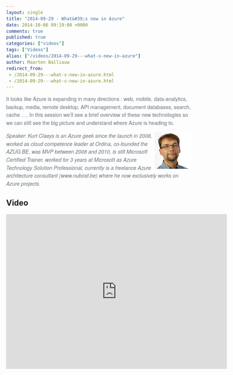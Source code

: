 ```yaml
---
layout: single
title: "2014-09-29 - What&#39;s new in Azure"
date: 2014-10-06 09:19:00 +0000
comments: true
published: true
categories: ["videos"]
tags: ["Videos"]
alias: ["/videos/2014-09-29---what-s-new-in-azure"]
author: Maarten Balliauw
redirect_from:
 - /2014-09-29---what-s-new-in-azure.html
 - /2014-09-29---what-s-new-in-azure.html
---
```


<p style="margin: 0px 0px 1em; padding: 0px; border: 0px; outline: 0px; font-family: Tahoma, 'Helvetica Neue', Arial, Helvetica, sans-serif; vertical-align: baseline; line-height: 1.538em; color: #67747a;">It looks like Azure is expanding in many directions : web, mobile, data-analytics, backup, media, remote desktop, API management, document databases, search, cache &hellip;. In this session we&rsquo;ll see a brief overview of these new technologies so we can still see the big picture and understand where Azure is heading to.</p>
<p style="margin: 0px 0px 1em; padding: 0px; border: 0px; outline: 0px; font-family: Tahoma, 'Helvetica Neue', Arial, Helvetica, sans-serif; vertical-align: baseline; line-height: 1.538em; color: #67747a;"><em style="margin: 0px; padding: 0px; border: 0px; outline: 0px; font-weight: inherit; font-family: inherit; vertical-align: baseline;"><img width="100" height="100" align="right" alt="" src="/assets/media/speakers/kurt-claeys2.jpg" style="margin: 0px; padding: 0px; outline: 0px; font-weight: inherit; font-style: inherit; font-family: inherit; vertical-align: baseline;">Speaker: Kurt Claeys is an Azure geek since the launch in 2008, worked as cloud competence leader at Ordina, co-founded the AZUG.BE, was MVP between 2008 and 2010, is still Microsoft Certified Trainer, worked for 3 years at Microsoft as Azure Technology Solution Professional, currently is a freelance Azure architecture consultant (www.nuboid.be) where he now exclusively works on Azure projects.</em></p>

<h2>Video</h2>
<div>
				
				
				
<iframe width="600" height="420" src="http://www.youtube.com/embed/3laBFzJGLVA?hd=1" frameborder="0" allowfullscreen=""></iframe>
				
</div>







